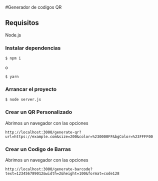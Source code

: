 #Generador de codigos QR

## Requisitos

Node.js

### Instalar dependencias

```
$ npm i
```

o

```
$ yarn
```

### Arrancar el proyecto

```
$ node server.js
```

### Crear un QR Personalizado

Abrimos un navegador con las opciones

```
http://localhost:3000/generate-qr?url=https://example.com&size=200&color=%230000FF&bgColor=%23FFFF00
```

### Crear un Codigo de Barras

Abrimos un navegador con las opciones

```
http://localhost:3000/generate-barcode?text=123456789012&width=2&height=100&format=code128
```


